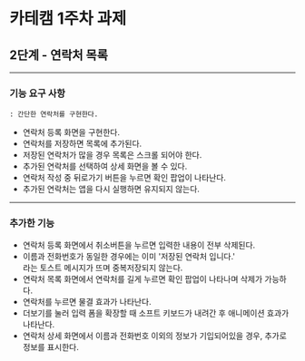 # 카테캠 1주차 과제

## 2단계 - 연락처 목록

***   

### 기능 요구 사항
    : 간단한 연락처를 구현한다.

- 연락처 등록 화면을 구현한다.
- 연락처를 저장하면 목록에 추가된다.
- 저장된 연락처가 많을 경우 목록은 스크롤 되어야 한다.
- 추가된 연락처를 선택하여 상세 화면을 볼 수 있다.
- 연락처 작성 중 뒤로가기 버튼을 누르면 확인 팝업이 나타난다.
- 추가된 연락처는 앱을 다시 실행하면 유지되지 않는다.

***

### 추가한 기능

- 연락처 등록 화면에서 취소버튼을 누르면 입력한 내용이 전부 삭제된다.
- 이름과 전화번호가 동일한 경우에는 이미 '저장된 연락처 입니다.'   
   라는 토스트 메시지가 뜨며 중복저장되지 않는다.
- 연락처 목록 화면에서 연락처를 길게 누르면 확인 팝업이 나타나며 삭제가 가능하다.
- 연락처를 누르면 물결 효과가 나타난다.
- 더보기를 눌러 입력 폼을 확장할 때 소프트 키보드가 내려간 후 애니메이션 효과가 나타난다.
- 연락처 상세 화면에서 이름과 전화번호 이외의 정보가 기입되어있을 경우, 추가로 정보를 표시한다.

